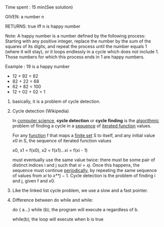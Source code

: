 Time spent : 15 min(See solution)

GIVEN: a number n

RETURNS: true iff n is happy number

Note: A happy number is a number defined by the following process: Starting with any positive integer, replace the number by the sum of the squares of its digits, and repeat the process until the number equals 1 (where it will stay), or it loops endlessly in a cycle which does not include 1. Those numbers for which this process ends in 1 are happy numbers.

Example : 19 is a happy number

- 12 + 92 = 82
- 82 + 22 = 68
- 62 + 82 = 100
- 12 + 02 + 02 = 1



1. basically, it is a problem of cycle detection.

2. Cycle detection (Wikipedia)

   In [computer science](https://en.wikipedia.org/wiki/Computer_science), **cycle detection** or **cycle finding** is the [algorithmic](https://en.wikipedia.org/wiki/Algorithm) problem of finding a cycle in a [sequence](https://en.wikipedia.org/wiki/Sequence) of [iterated function](https://en.wikipedia.org/wiki/Iterated_function) values.

   For any [function](https://en.wikipedia.org/wiki/Function_(mathematics)) f that maps a [finite set](https://en.wikipedia.org/wiki/Finite_set) S to itself, and any initial value *x*0 in S, the sequence of iterated function values

   x0, x1 = f(x0), x2 = f(x1)…xi = f(xi - 1)

   must eventually use the same value twice: there must be some pair of distinct indices i and j such that *xi* = *xj*. Once this happens, the sequence must continue [periodically](https://en.wikipedia.org/wiki/Periodic_sequence), by repeating the same sequence of values from *xi* to *x**j* − 1. Cycle detection is the problem of finding i and j, given f and *x*0.

3. Like the linked list cycle problem, we use a slow and a fast pointer.

4. Difference between do while and while:

   do { a…} while (b);    the program will execute a regardless of b.

   while(b);   the loop will execute when b is true